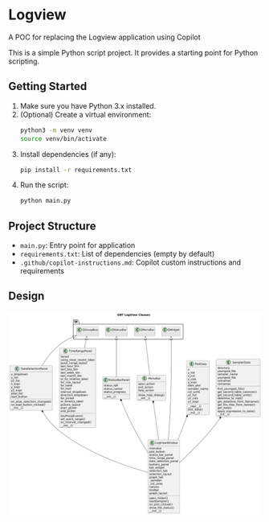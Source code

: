 
# Logview

A POC for replacing the Logview application using Copilot

This is a simple Python script project. It provides a starting point for Python scripting.

## Getting Started

1. Make sure you have Python 3.x installed.
2. (Optional) Create a virtual environment:
   ```sh
   python3 -m venv venv
   source venv/bin/activate
   ```
3. Install dependencies (if any):
   ```sh
   pip install -r requirements.txt
   ```
4. Run the script:
   ```sh
   python main.py
   ```

## Project Structure
- `main.py`: Entry point for application
- `requirements.txt`: List of dependencies (empty by default)
- `.github/copilot-instructions.md`: Copilot custom instructions and requirements

## Design


![GbtLogViewClasses](GbtLogViewClasses.png)



